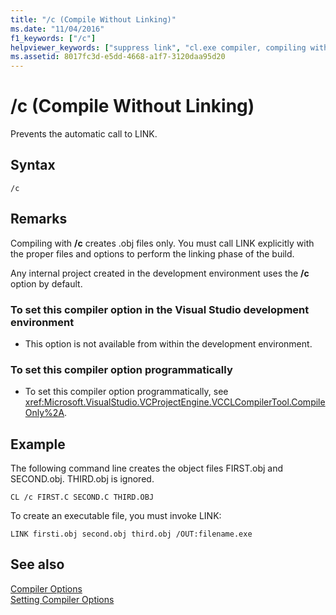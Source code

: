 ```yaml
---
title: "/c (Compile Without Linking)"
ms.date: "11/04/2016"
f1_keywords: ["/c"]
helpviewer_keywords: ["suppress link", "cl.exe compiler, compiling without linking", "-c compiler option [C++]", "c compiler option [C++]", "/c compiler option [C++]"]
ms.assetid: 8017fc3d-e5dd-4668-a1f7-3120daa95d20
---
```

# /c (Compile Without Linking)

Prevents the automatic call to LINK.

## Syntax

```
/c
```

## Remarks

Compiling with **/c** creates .obj files only. You must call LINK explicitly with the proper files and options to perform the linking phase of the build.

Any internal project created in the development environment uses the **/c** option by default.

### To set this compiler option in the Visual Studio development environment

- This option is not available from within the development environment.

### To set this compiler option programmatically

- To set this compiler option programmatically, see <xref:Microsoft.VisualStudio.VCProjectEngine.VCCLCompilerTool.CompileOnly%2A>.

## Example

The following command line creates the object files FIRST.obj and SECOND.obj. THIRD.obj is ignored.

```
CL /c FIRST.C SECOND.C THIRD.OBJ
```

To create an executable file, you must invoke LINK:

```
LINK firsti.obj second.obj third.obj /OUT:filename.exe
```

## See also

[Compiler Options](../../build/reference/compiler-options.md)<br/>
[Setting Compiler Options](../../build/reference/setting-compiler-options.md)
